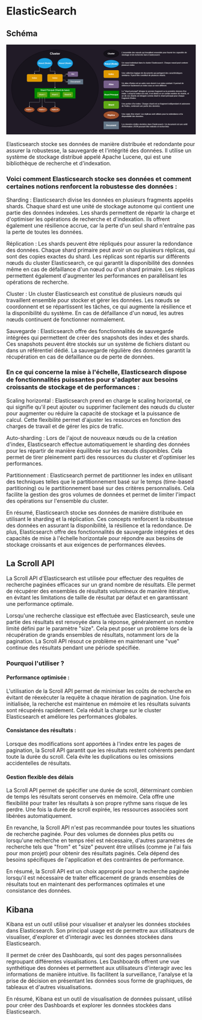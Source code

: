 # ElasticSearch

## Schéma

![alt text](https://github.com/TheFlover/ElasticSearch/blob/tp---3/Sch%C3%A9ma%20ELK.png?raw=true)

Elasticsearch stocke ses données de manière distribuée et redondante pour assurer la robustesse, la sauvegarde et l'intégrité des données. Il utilise un système de stockage distribué appelé Apache Lucene, qui est une bibliothèque de recherche et d'indexation.

### Voici comment Elasticsearch stocke ses données et comment certaines notions renforcent la robustesse des données :

Sharding : Elasticsearch divise les données en plusieurs fragments appelés shards. Chaque shard est une unité de stockage autonome qui contient une partie des données indexées. Les shards permettent de répartir la charge et d'optimiser les opérations de recherche et d'indexation. Ils offrent également une résilience accrue, car la perte d'un seul shard n'entraîne pas la perte de toutes les données.

Réplication : Les shards peuvent être répliqués pour assurer la redondance des données. Chaque shard primaire peut avoir un ou plusieurs réplicas, qui sont des copies exactes du shard. Les réplicas sont répartis sur différents nœuds du cluster Elasticsearch, ce qui garantit la disponibilité des données même en cas de défaillance d'un nœud ou d'un shard primaire. Les réplicas permettent également d'augmenter les performances en parallélisant les opérations de recherche.

Cluster : Un cluster Elasticsearch est constitué de plusieurs nœuds qui travaillent ensemble pour stocker et gérer les données. Les nœuds se coordonnent et se répartissent les tâches, ce qui augmente la résilience et la disponibilité du système. En cas de défaillance d'un nœud, les autres nœuds continuent de fonctionner normalement.

Sauvegarde : Elasticsearch offre des fonctionnalités de sauvegarde intégrées qui permettent de créer des snapshots des index et des shards. Ces snapshots peuvent être stockés sur un système de fichiers distant ou dans un référentiel dédié. La sauvegarde régulière des données garantit la récupération en cas de défaillance ou de perte de données.

### En ce qui concerne la mise à l'échelle, Elasticsearch dispose de fonctionnalités puissantes pour s'adapter aux besoins croissants de stockage et de performances :

Scaling horizontal : Elasticsearch prend en charge le scaling horizontal, ce qui signifie qu'il peut ajouter ou supprimer facilement des nœuds du cluster pour augmenter ou réduire la capacité de stockage et la puissance de calcul. Cette flexibilité permet d'ajuster les ressources en fonction des charges de travail et de gérer les pics de trafic.

Auto-sharding : Lors de l'ajout de nouveaux nœuds ou de la création d'index, Elasticsearch effectue automatiquement le sharding des données pour les répartir de manière équilibrée sur les nœuds disponibles. Cela permet de tirer pleinement parti des ressources du cluster et d'optimiser les performances.

Partitionnement : Elasticsearch permet de partitionner les index en utilisant des techniques telles que le partitionnement basé sur le temps (time-based partitioning) ou le partitionnement basé sur des critères personnalisés. Cela facilite la gestion des gros volumes de données et permet de limiter l'impact des opérations sur l'ensemble du cluster.

En résumé, Elasticsearch stocke ses données de manière distribuée en utilisant le sharding et la réplication. Ces concepts renforcent la robustesse des données en assurant la disponibilité, la résilience et la redondance. De plus, Elasticsearch offre des fonctionnalités de sauvegarde intégrées et des capacités de mise à l'échelle horizontale pour répondre aux besoins de stockage croissants et aux exigences de performances élevées.

## La Scroll API

La Scroll API d'Elasticsearch est utilisée pour effectuer des requêtes de recherche paginées efficaces sur un grand nombre de résultats. Elle permet de récupérer des ensembles de résultats volumineux de manière itérative, en évitant les limitations de taille de résultat par défaut et en garantissant une performance optimale.

Lorsqu'une recherche classique est effectuée avec Elasticsearch, seule une partie des résultats est renvoyée dans la réponse, généralement un nombre limité défini par le paramètre "size". Cela peut poser un problème lors de la récupération de grands ensembles de résultats, notamment lors de la pagination. La Scroll API résout ce problème en maintenant une "vue" continue des résultats pendant une période spécifiée.

### Pourquoi l'utiliser ?

#### Performance optimisée : 

L'utilisation de la Scroll API permet de minimiser les coûts de recherche en évitant de réexécuter la requête à chaque itération de pagination. Une fois initialisée, la recherche est maintenue en mémoire et les résultats suivants sont récupérés rapidement. Cela réduit la charge sur le cluster Elasticsearch et améliore les performances globales.

#### Consistance des résultats : 

Lorsque des modifications sont apportées à l'index entre les pages de pagination, la Scroll API garantit que les résultats restent cohérents pendant toute la durée du scroll. Cela évite les duplications ou les omissions accidentelles de résultats.

#### Gestion flexible des délais 

La Scroll API permet de spécifier une durée de scroll, déterminant combien de temps les résultats seront conservés en mémoire. Cela offre une flexibilité pour traiter les résultats à son propre rythme sans risque de les perdre. Une fois la durée de scroll expirée, les ressources associées sont libérées automatiquement.

En revanche, la Scroll API n'est pas recommandée pour toutes les situations de recherche paginée. Pour des volumes de données plus petits ou lorsqu'une recherche en temps réel est nécessaire, d'autres paramètres de recherche tels que "from" et "size" peuvent être utilisés (comme je l'ai fais pour mon projet) pour obtenir des résultats paginés. Cela dépend des besoins spécifiques de l'application et des contraintes de performance.

En résumé, la Scroll API est un choix approprié pour la recherche paginée lorsqu'il est nécessaire de traiter efficacement de grands ensembles de résultats tout en maintenant des performances optimales et une consistance des données.

## Kibana

Kibana est un outil utilisé pour visualiser et analyser les données stockées dans Elasticsearch. 
Son principal usage est de permettre aux utilisateurs de visualiser, d'explorer et d'interagir avec les données stockées dans Elasticsearch.

Il permet de créer des Dashboards, qui sont des pages personnalisées regroupant différentes visualisations. Les Dashboards offrent une vue synthétique des données et permettent aux utilisateurs d'interagir avec les informations de manière intuitive. Ils facilitent la surveillance, l'analyse et la prise de décision en présentant les données sous forme de graphiques, de tableaux et d'autres visualisations. 

En résumé, Kibana est un outil de visualisation de données puissant, utilisé pour créer des Dashboards et explorer les données stockées dans Elasticsearch.
